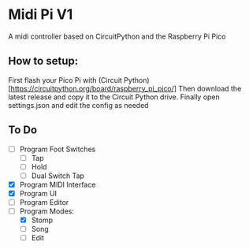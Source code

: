 # Midi Pi V1
A midi controller based on CircuitPython and the Raspberry Pi Pico

## How to setup: 
First flash your Pico Pi with (Circuit Python)[https://circuitpython.org/board/raspberry_pi_pico/]
Then download the latest release and copy it to the Circuit Python drive.
Finally open settings.json and edit the config as needed

## To Do

- [ ] Program Foot Switches
  - [ ] Tap
  - [ ] Hold
  - [ ] Dual Switch Tap
- [x] Program MIDI Interface
- [x] Program UI
- [ ] Program Editor
- [ ] Program Modes:
  - [x] Stomp
  - [ ] Song
  - [ ] Edit
